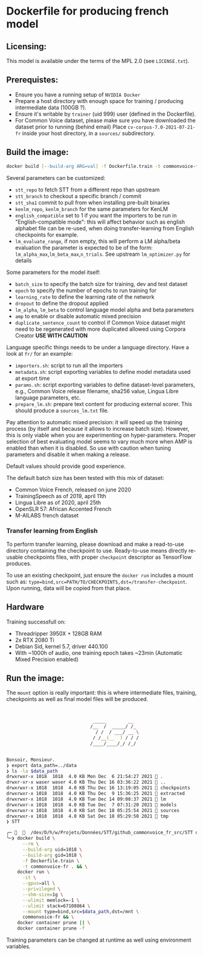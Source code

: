 # Dockerfile for producing french model

## Licensing:

This model is available under the terms of the MPL 2.0 (see `LICENSE.txt`).

## Prerequistes:

* Ensure you have a running setup of `NVIDIA Docker`
* Prepare a host directory with enough space for training / producing intermediate data (100GB ?).
* Ensure it's writable by `trainer` (uid 999) user (defined in the Dockerfile).
* For Common Voice dataset, please make sure you have downloaded the dataset prior to running (behind email)
  Place `cv-corpus-7.0-2021-07-21-fr` inside your host directory, in a `sources/` subdirectory.

## Build the image:

```zsh
docker build [--build-arg ARG=val] -f Dockerfile.train -t commonvoice-fr .
```

Several parameters can be customized:
 - `stt_repo` to fetch STT from a different repo than upstream
 - `stt_branch` to checkout a specific branch / commit
 - `stt_sha1` commit to pull from when installing pre-built binaries
 - `kenlm_repo`, `kenlm_branch` for the same parameters for KenLM
 - `english_compatible` set to 1 if you want the importers to be run in
    "English-compatible mode": this will affect behavior such as english
    alphabet file can be re-used, when doing transfer-learning from English
    checkpoints for example.
 - `lm_evaluate_range`, if non empty, this will perform a LM alpha/beta evaluation
    the parameter is expected to be of the form: `lm_alpha_max`,`lm_beta_max`,`n_trials`.
    See upstream `lm_optimizer.py` for details

Some parameters for the model itself:
 - `batch_size` to specify the batch size for training, dev and test dataset
 - `epoch` to specify the number of epochs to run training for
 - `learning_rate` to define the learning rate of the network
 - `dropout` to define the dropout applied
 - `lm_alpha`, `lm_beta` to control language model alpha and beta parameters
 - `amp` to enable or disable automatic mixed precision
 - `duplicate_sentence_count` to control if Common Voice dataset might need
    to be regenerated with more duplicated allowed using Corpora Creator
    **USE WITH CAUTION**

Language specific things needs to be under a language directory. Have a look at `fr/` for an example:
 - `importers.sh`: script to run all the importers
 - `metadata.sh`: script exporting variables to define model metadata used at export time
 - `params.sh`: script exporting variables to define dataset-level parameters, e.g.,
                Common Voice release filename, sha256 value, Lingua Libre language
		parameters, etc.
 - `prepare_lm.sh`: prepare text content for producing external scorer. This
                    should produce a `sources_lm.txt` file.

Pay attention to automatic mixed precision: it will speed up the training
process (by itself and because it allows to increase batch size). However,
this is only viable when you are experimenting on hyper-parameters. Proper
selection of best evaluating model seems to vary much more when AMP is enabled
than when it is disabled. So use with caution when tuning parameters and
disable it when making a release.

Default values should provide good experience.

The default batch size has been tested with this mix of dataset:
 - Common Voice French, released on june 2020
 - TrainingSpeech as of 2019, april 11th
 - Lingua Libre as of 2020, april 25th
 - OpenSLR 57: African Accented French
 - M-AILABS french dataset

### Transfer learning from English

To perform transfer learning, please download and make a read-to-use directory
containing the checkpoint to use. Ready-to-use means directly re-usable checkpoints
files, with proper `checkpoint` descriptor as TensorFlow produces.

To use an existing checkpoint, just ensure the `docker run` includes a mount such as:
`type=bind,src=PATH/TO/CHECKPOINTS,dst=/transfer-checkpoint`. Upon running, data
will be copied from that place.

## Hardware

Training successfull on:
 - Threadripper 3950X + 128GB RAM
 - 2x RTX 2080 Ti
 - Debian Sid, kernel 5.7, driver 440.100
 - With ~1000h of audio, one training epoch takes ~23min (Automatic Mixed Precision enabled)

## Run the image:

The `mount` option is really important: this is where intermediate files, training, checkpoints as
well as final model files will be produced.

```zsh


                                _____        __  
                               /__  /  _____/ /_ 
                                 / /  / ___/ __ \
                                / /__(__  ) / / /
                               /____/____/_/ /_/ 


Bonsoir, Monsieur.
❯ export data_path=../data
❯ ls -la $data_path
drwxrwxr-x 1018  1018  4.0 KB Mon Dec  6 21:54:27 2021  .
drwxr-xr-x waser waser 4.0 KB Thu Dec 16 03:36:22 2021  ..
drwxrwxr-x 1018  1018  4.0 KB Thu Dec 16 13:19:05 2021  checkpoints
drwxrwxr-x 1018  1018  4.0 KB Thu Dec  9 15:36:25 2021  extracted
drwxrwxr-x 1018  1018  4.0 KB Tue Dec 14 09:08:37 2021  lm
drwxrwxr-x 1018  1018  4.0 KB Tue Dec  7 07:31:20 2021  models
drwxrwxr-x 1018  1018  4.0 KB Sat Dec 18 05:25:54 2021  sources
drwxrwxr-x 1018  1018  4.0 KB Sat Dec 18 05:29:50 2021  tmp
❯ STT

╭─     /dev/D/h/w/Projets/Données/STT/github_commonvoice_fr_src/STT on    coqui-stt-1.0.0 !6 ?1 ─────────╮
╰─❯ docker build \
      --rm \
      --build-arg uid=1018 \
      --build-arg gid=1018 \
      -f Dockerfile.train \
      -t commonvoice-fr . && \
    docker run \
      -it \
      --gpus=all \
      --privileged \
      --shm-size=1g \
      --ulimit memlock=-1 \
      --ulimit stack=67108864 \
      --mount type=bind,src=$data_path,dst=/mnt \
      commonvoice-fr && \
    docker container prune || \
    docker container prune -f
```

Training parameters can be changed at runtime as well using environment variables.
